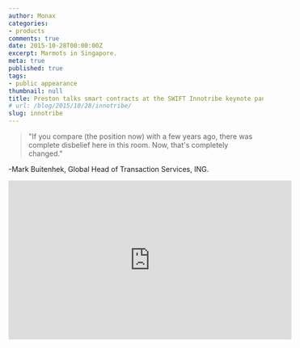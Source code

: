 ```yaml
---
author: Monax
categories:
- products
comments: true
date: 2015-10-28T00:00:00Z
excerpt: Marmots in Singapore.
meta: true
published: true
tags:
- public appearance
thumbnail: null
title: Preston talks smart contracts at the SWIFT Innotribe keynote panel 2015
# url: /blog/2015/10/28/innotribe/
slug: innotribe
---
```


> "If you compare (the position now) with a few years ago, there was complete disbelief here in this room. Now, that's completely changed."

-Mark Buitenhek, Global Head of Transaction Services, ING.

<iframe width="560" height="315" src="https://www.youtube.com/embed/mLWhU3f0xlc" frameborder="0" allowfullscreen></iframe>
